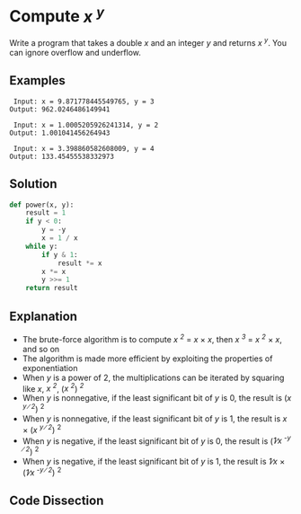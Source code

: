 # Compute _x <sup>y</sup>_
Write a program that takes a double _x_ and an integer _y_ and returns _x <sup>y</sup>_. You can ignore overflow and underflow.  
  
## Examples
```
 Input: x = 9.871778445549765, y = 3
Output: 962.0246486149941

 Input: x = 1.0005205926241314, y = 2
Output: 1.001041456264943

 Input: x = 3.398860582608009, y = 4
Output: 133.45455538332973
```
  
## Solution
```python
def power(x, y):
    result = 1
    if y < 0:
        y = -y
        x = 1 / x
    while y:
        if y & 1:
            result *= x
        x *= x
        y >>= 1
    return result
```
  
## Explanation
* The brute-force algorithm is to compute _x <sup>2</sup>_ = _x_ &times; _x_, then _x <sup>3</sup>_ = _x <sup>2</sup>_ &times; _x_, and so on  
* The algorithm is made more efficient by exploiting the properties of exponentiation  
* When _y_ is a power of 2, the multiplications can be iterated by squaring like _x_, _x <sup>2</sup>_, (_x <sup>2</sup>_) _<sup>2</sup>_  
* When _y_ is nonnegative, if the least significant bit of _y_ is 0, the result is (_x <sup>y &#8725; 2</sup>_) <sup>2</sup>  
* When _y_ is nonnegative, if the least significant bit of _y_ is 1, the result is _x_ &times; (_x <sup>y &#8725; 2</sup>_) <sup>2</sup>  
* When _y_ is negative, if the least significant bit of _y_ is 0, the result is (_1&#8725;x <sup>-y &#8725; 2</sup>_) <sup>2</sup>  
* When _y_ is negative, if the least significant bit of _y_ is 1, the result is _1&#8725;x_ &times; (_1&#8725;x <sup>-y &#8725; 2</sup>_) <sup>2</sup>  
  
## Code Dissection
